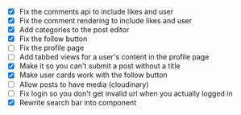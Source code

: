-  [x] Fix the comments api to include likes and user
-  [x] Fix the comment rendering to include likes and user
-  [x] Add categories to the post editor
-  [x] Fix the follow button
-  [ ] Fix the profile page
-  [ ] Add tabbed views for a user's content in the profile page
-  [x] Make it so you can't submit a post without a title
-  [x] Make user cards work with the follow button
-  [ ] Allow posts to have media (cloudinary)
-  [ ] Fix login so you don't get invalid url when you actually logged in
-  [x] Rewrite search bar into component